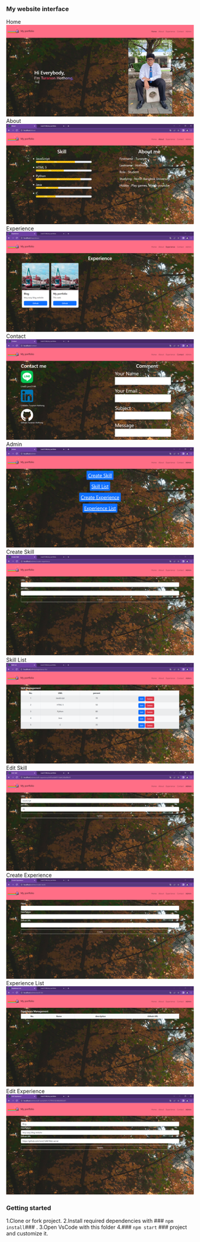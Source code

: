 ### My website interface
Home
<img src='/public/img/24.03.2023.png'>
About
<img src='/public/img/24.03.2023.2.png'>
Experience
<img src='/public/img/24.03.2023.3.png'>
Contact
<img src='/public/img/24.03.2023.4.png'>
Admin
<img src='/public/img/24.03.2023.5.png'>
Create Skill
<img src='/public/img/24.03.2023.6.png'>
Skill List
<img src='/public/img/24.03.2023.7.png'>
Edit Skill
<img src='/public/img/24.03.2023.10.png'>
Create Experience
<img src='/public/img/24.03.2023.8.png'>
Experience List
<img src='/public/img/24.03.2023.9.png'>
Edit Experience
<img src='/public/img/24.03.2023.11.png'>

### Getting started
1.Clone or fork project.
2.Install required dependencies with ### `npm install`### .
3.Open VsCode with this folder
4.### `npm start` ### project and customize it.